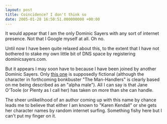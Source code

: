 ```yaml
---
layout: post
title: Coincidence? I don't think so
date: 2005-01-28 16:50:51.000000000 +00:00
---
```

It would appear that I am the only Dominic Sayers with any sort of internet presence. Not that I Google myself at all. Oh no.

Until now I have been quite relaxed about this, to the extent that I have not bothered to stake my own little bit of DNS space by registering dominicsayers.com.

But it appears I may soon have to because I have been joined by another Dominic Sayers. Only <a href="http://www.karenkendall.com/books.php">this one</a> is supposedly fictional (although the character in forthcoming bonkbuster "The Man-Handlers" is clearly based on me being described as an "alpha male"). All I can say is that Jane O'Toole (or Plenty as I call her) has taken on more than she can handle.

The sheer unlikelihood of an author coming up with this name by chance leads me to believe that either I am known to "Karen Kendall" or she gets her character names by random internet surfing. Something fishy here but I can't put my finger on it.
